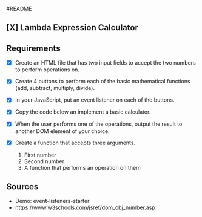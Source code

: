 #README
 
## [X] Lambda Expression Calculator

## Requirements

- [X] Create an HTML file that has two input fields to accept the two numbers to perform operations on.
- [X] Create 4 buttons to perform each of the basic mathematical functions (add, subtract, multiply, divide).

- [X] In your JavaScript, put an event listener on each of the buttons.
- [X] Copy the code below an implement a basic calculator.
- [X] When the user performs one of the operations, output the result to another DOM element of your choice.

- [X] Create a function that accepts three arguments.
    1. First number
    2. Second number
    3. A function that performs an operation on them

## Sources
- Demo: event-listeners-starter
- https://www.w3schools.com/jsref/dom_obj_number.asp
